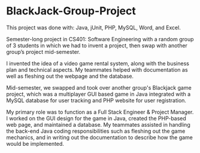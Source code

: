 # BlackJack-Group-Project
This project was done with: Java, jUnit, PHP, MySQL, Word, and Excel.

Semester-long project in CS401: Software Engineering with a random group of 3 students in which we had to invent a project, then swap with another group’s project mid-semester.

I invented the idea of a video game rental system, along with the business plan and technical aspects. My teammates helped with documentation as well as fleshing out the webpage and the database.

Mid-semester, we swapped and took over another group's Blackjack game project, which was a multiplayer GUI based game in Java integrated with a MySQL database for user tracking and PHP website for user registration.

My primary role was to function as a Full Stack Engineer & Project Manager. I worked on the GUI design for the game in Java, created the PHP-based web page, and maintained a database. My teammates assisted in handling the back-end Java coding responsibilities such as fleshing out the game mechanics, and in writing out the documentation to describe how the game would be implemented.
